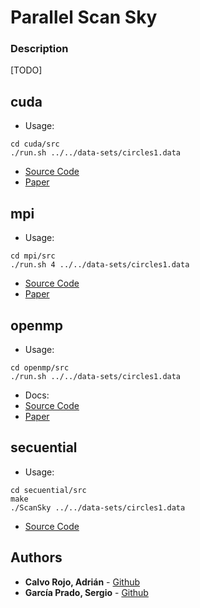 # Parallel Scan Sky

### Description
[TODO]

## cuda

- Usage:
```
cd cuda/src
./run.sh ../../data-sets/circles1.data
```

- [Source Code](cuda/src)
- [Paper](cuda/article/article.pdf)

## mpi

- Usage:
```
cd mpi/src
./run.sh 4 ../../data-sets/circles1.data
```

- [Source Code](mpi/src)
- [Paper](mpi/article/article.pdf)

## openmp

- Usage:
```
cd openmp/src
./run.sh ../../data-sets/circles1.data
```

- Docs:
- [Source Code](openmp/src)
- [Paper](openmp/article/article.pdf)
## secuential

- Usage:

```
cd secuential/src
make
./ScanSky ../../data-sets/circles1.data
```
- [Source Code](sequential/src)

## Authors

* **Calvo Rojo, Adrián** - [Github](https://github.com/adrianetete)
* **García Prado, Sergio** - [Github](https://github.com/garciparedes)
